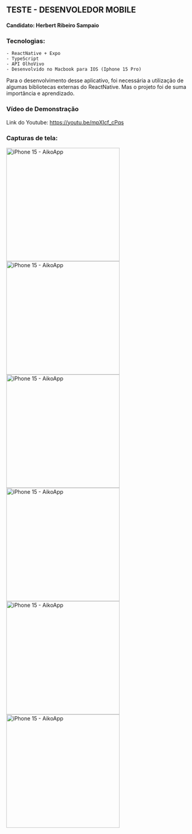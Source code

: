 ## TESTE - DESENVOLEDOR MOBILE

#### Candidato: Herbert Ribeiro Sampaio

### Tecnologias:

    - ReactNative + Expo
    - TypeScript
    - API OlhoVivo
    - Desenvolvido no Macbook para IOS (Iphone 15 Pro)

Para o desenvolvimento desse aplicativo, foi necessária a utilização de algumas bibliotecas externas do ReactNative. Mas o projeto foi de suma importância e aprendizado.

### Vídeo de Demonstração

Link do Youtube: https://youtu.be/mpXIcf_cPqs

### Capturas de tela:

<img width="300" alt="iPhone 15 - AikoApp" src="https://github.com/user-attachments/assets/58f0b05b-0ff3-4d3e-8a3e-988c8ba4f7ad">
<img width="300" alt="iPhone 15 - AikoApp" src="https://github.com/user-attachments/assets/9811405a-aabe-40da-9158-285fb3310f49">
<img width="300" alt="iPhone 15 - AikoApp" src="https://github.com/user-attachments/assets/91c44b91-d92c-49f2-a0f4-e01f8fd2c2ca">
<img width="300" alt="iPhone 15 - AikoApp" src="https://github.com/user-attachments/assets/58f0b05b-0ff3-4d3e-8a3e-988c8ba4f7ad">
<img width="300" alt="iPhone 15 - AikoApp" src="https://github.com/user-attachments/assets/59044896-fd64-4436-b1ca-1c5e356de3be">
<img width="300" alt="iPhone 15 - AikoApp" src="https://github.com/user-attachments/assets/cbc08fd3-e872-4b00-bb85-689685bcf172">



